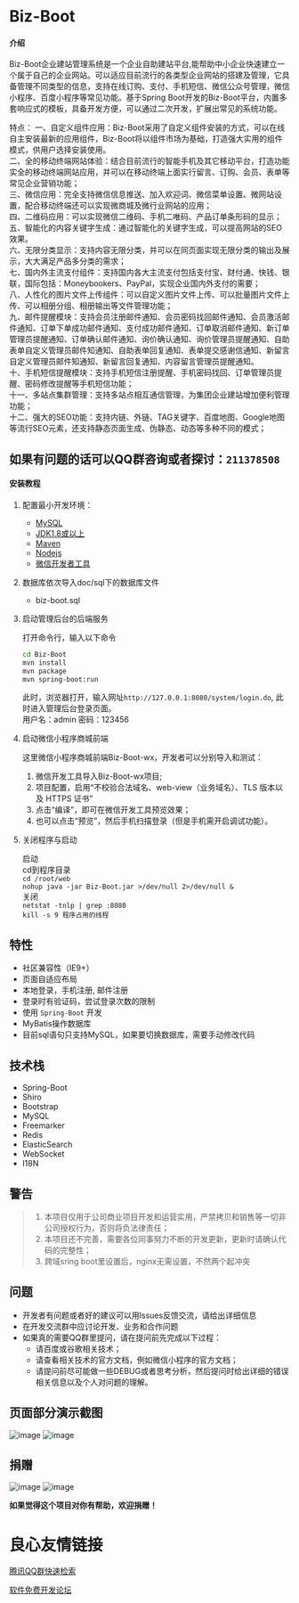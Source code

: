 # Biz-Boot

#### 介绍
Biz-Boot企业建站管理系统是一个企业自助建站平台,能帮助中小企业快速建立一个属于自己的企业网站。可以适应目前流行的各类型企业网站的搭建及管理，它具备管理不同类型的信息，支持在线订购、支付、手机短信、微信公众号管理，微信小程序、百度小程序等常见功能。基于Spring Boot开发的Biz-Boot平台，内置多套响应式的模板，具备开发方便，可以通过二次开发，扩展出常见的系统功能。

特点：
一、自定义组件应用：Biz-Boot采用了自定义组件安装的方式，可以在线自主安装最新的应用组件，Biz-Boot将以组件市场为基础，打造强大实用的组件模式，供用户选择安装使用。  
二、全的移动终端网站体验：结合目前流行的智能手机及其它移动平台，打造功能实全的移动终端网站应用，并可以在移动终端上面实行留言、订购、会员、表单等常见企业营销功能；  
三、微信应用：完全支持微信信息推送、加入欢迎词、微信菜单设置、微网站设置，配合移动终端还可以实现微商城及微行业网站的应用；  
四、二维码应用：可以实现微信二维码、手机二唯码、产品订单条形码的显示；  
五、智能化的内容关键字生成：通过智能化的关键字生成，可以提高网站的SEO效果。  
六、无限分类显示：支持内容无限分类，并可以在同页面实现无限分类的输出及展示，大大满足产品多分类的需求；  
七、国内外主流支付组件：支持国内各大主流支付包括支付宝、财付通、快钱、银联，国际包括：Moneybookers、PayPal，实现企业国内外支付的需要；  
八、人性化的图片文件上传组件：可以自定义图片文件上传、可以批量图片文件上传、可以相册分组、相册输出等文件管理功能；  
九、邮件提醒模块：支持会员注册邮件通知、会员密码找回邮件通知、会员激活邮件通知、订单下单成功邮件通知、支付成功邮件通知、订单取消邮件通知、新订单管理员提醒通知、订单确认邮件通知、询价确认通知、询价管理员提醒通知、自助表单自定义管理员邮件知通知、自助表单回复通知、表单提交感谢信通知、新留言自定义管理员邮件知通知、新留言回复通知、内容留言管理员提醒通知。  
十、手机短信提醒模块：支持手机短信注册提醒、手机密码找回、订单管理员提醒、密码修改提醒等手机短信功能；  
十一、多站点集群管理：支持多站点相互通信管理，为集团企业建站增加便利管理功能；  
十二、强大的SEO功能：支持内链、外链、TAG关键字、百度地图、Google地图等流行SEO元素，还支持静态页面生成、伪静态、动态等多种不同的模式； 
   
  
## 如果有问题的话可以QQ群咨询或者探讨：`211378508`
  
    
#### 安装教程

1. 配置最小开发环境：
    * [MySQL](http://u.720life.cn/g/95e6cdfc419b9fe3e81ac644ae2e762d34429c000291673411318cb980922ba38cc66f40cf84d954f9f9d882110b63df) 
    * [JDK1.8或以上](http://u.720life.cn/g/0832d3c13dcf440b8c2ddd37014597194dfce0f4546bd12c9ba469d981d9d72919f4da1ec47e2073c43ca10335ad154f4dcc743034fab9c5ceb3c75c3fd4a4fd0ba31dd9b185813cd797059add5eb428) 
    * [Maven](http://u.720life.cn/g/8757c0ea56dfb5a954fb8252a8aa377ba930f9108cbecb6d42b53cce5f367c546a4be0e8ad38bfae6fe4ed3712cf5e87) 
    * [Nodejs](http://u.720life.cn/g/6dd25ec2eceebbb6348ad519a7343cbc2e7833be65434f55eda7d1b6dff5b6f7) 
    * [微信开发者工具](http://u.720life.cn/g/a69e8f5dba5b4106ccc3875c547b1484c20708e11463bd684459f5de41dafa7d0c3e1211843e1cdbef7a640a8fe47dc75e47294b5e75d000ca479e5d58269765021b8fbabad90318955d5cae729789a9) 
    
2. 数据库依次导入doc/sql下的数据库文件
    * biz-boot.sql

3. 启动管理后台的后端服务

    打开命令行，输入以下命令
    ```bash
    cd Biz-Boot
    mvn install
    mvn package
    mvn spring-boot:run
    ```
    此时，浏览器打开，输入网址`http://127.0.0.1:8080/system/login.do`, 此时进入管理后台登录页面。  
    用户名：admin
    密码：123456
    
4. 启动微信小程序商城前端
   
   这里微信小程序商城前端Biz-Boot-wx，开发者可以分别导入和测试：
   
   1. 微信开发工具导入Biz-Boot-wx项目;
   2. 项目配置，启用“不校验合法域名、web-view（业务域名）、TLS 版本以及 HTTPS 证书”
   3. 点击“编译”，即可在微信开发工具预览效果；
   4. 也可以点击“预览”，然后手机扫描登录（但是手机需开启调试功能）。

 5. 关闭程序与启动  
 
     启动  
      cd到程序目录  
       `cd /root/web`  
       `nohup java -jar Biz-Boot.jar >/dev/null 2>/dev/null &`  
      关闭  
     `netstat -tnlp | grep :8080`  
     `kill -s 9 程序占用的线程`  
   
   
## 特性

- 社区兼容性（IE9+）
- 页面自适应布局
- 本地登录，手机注册, 邮件注册
- 登录时有验证码，尝试登录次数的限制
- 使用 `Spring-Boot` 开发
- MyBatis操作数据库
- 目前sql语句只支持MySQL，如果要切换数据库，需要手动修改代码 

## 技术栈

- Spring-Boot
- Shiro
- Bootstrap
- MySQL
- Freemarker
- Redis
- ElasticSearch
- WebSocket
- I18N

## 警告

> 1. 本项目仅用于公司商业项目开发和运营实用，严禁拷贝和销售等一切非公司授权行为，否则将负法律责任；
> 2. 本项目还不完善，需要各位同事努力不断的开发更新，更新时请确认代码的完整性；
> 3. 跨域sring boot里设置后，nginx无需设置，不然两个起冲突

## 问题

 * 开发者有问题或者好的建议可以用Issues反馈交流，请给出详细信息
 * 在开发交流群中应讨论开发、业务和合作问题
 * 如果真的需要QQ群里提问，请在提问前先完成以下过程：
    * 请百度或谷歌相关技术；
    * 请查看相关技术的官方文档，例如微信小程序的官方文档；
    * 请提问前尽可能做一些DEBUG或者思考分析，然后提问时给出详细的错误相关信息以及个人对问题的理解。
    
    
 ## 页面部分演示截图
 ![image](doc/index.png)
 ![image](doc/menu.png)
 
 ## 捐赠
 
 ![image](doc/支付宝收款码.jpg)
 ![image](doc/微信支付码.jpg)
 
 **如果觉得这个项目对你有帮助，欢迎捐赠！**



 # 良心友情链接

[腾讯QQ群快速检索](http://u.720life.cn/s/8cf73f7c)

[软件免费开发论坛](http://u.720life.cn/s/bbb01dc0)